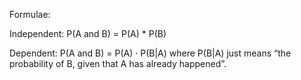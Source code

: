 Formulae:

Independent: P(A and B) = P(A) * P(B)

Dependent:
P(A and B) = P(A) · P(B|A)
where P(B|A) just means “the probability of B, given that A has already happened”.

